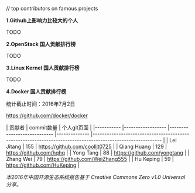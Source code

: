 // top contributors on famous projects

**1.Github上影响力比较大的个人**

TODO

**2.OpenStack 国人贡献排行榜**

TODO

**3.Linux Kernel 国人贡献排行榜**

TODO

**4.Docker 国人贡献排行榜**

统计截止时间：2016年7月2日

https://github.com/docker/docker

| 贡献者 	| commit数量             	| 个人git页面                       	|
|-----------	|------------------	|----------------------------	|--------------	|-----------------------------------------------------------------------------------------------------------	|
| Lei Jitang      	| 155   	| https://github.com/coolljt0725         	|
| Qiang Huang      	| 129   	| https://github.com/hqhq         	|
| Yong Tang      	| 88   	| https://github.com/yongtang         	|
| Zhang Wei      	| 79   	| https://github.com/WeiZhang555         	|
| Hu Keping      	| 59   	| https://github.com/HuKeping         	|


*本2016年中国开源生态系统报告基于 Creative Commons Zero v1.0 Universal 分享。*
